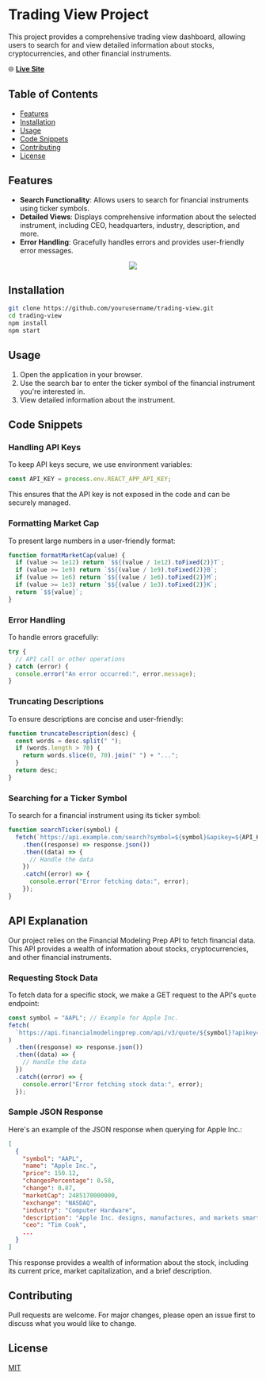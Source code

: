 # Trading View Project

This project provides a comprehensive trading view dashboard, allowing users to search for and view detailed information about stocks, cryptocurrencies, and other financial instruments.

🌐 [**Live Site**](https://viewtrader.netlify.app/)

## Table of Contents

- [Features](#features)
- [Installation](#installation)
- [Usage](#usage)
- [Code Snippets](#code-snippets)
- [Contributing](#contributing)
- [License](#license)

## Features

- **Search Functionality**: Allows users to search for financial instruments using ticker symbols.
- **Detailed Views**: Displays comprehensive information about the selected instrument, including CEO, headquarters, industry, description, and more.
- **Error Handling**: Gracefully handles errors and provides user-friendly error messages.

<p align="center">
  <img src="https://github.com/sunami09/viewtrading/assets/66564001/53b2b463-aac3-4a1b-8dc3-f639cb3b7c3f" >
</p>

## Installation

```bash
git clone https://github.com/yourusername/trading-view.git
cd trading-view
npm install
npm start
```

## Usage

1. Open the application in your browser.
2. Use the search bar to enter the ticker symbol of the financial instrument you're interested in.
3. View detailed information about the instrument.

## Code Snippets

### Handling API Keys

To keep API keys secure, we use environment variables:

```javascript
const API_KEY = process.env.REACT_APP_API_KEY;
```

This ensures that the API key is not exposed in the code and can be securely managed.

### Formatting Market Cap

To present large numbers in a user-friendly format:

```javascript
function formatMarketCap(value) {
  if (value >= 1e12) return `$${(value / 1e12).toFixed(2)}T`;
  if (value >= 1e9) return `$${(value / 1e9).toFixed(2)}B`;
  if (value >= 1e6) return `$${(value / 1e6).toFixed(2)}M`;
  if (value >= 1e3) return `$${(value / 1e3).toFixed(2)}K`;
  return `$${value}`;
}
```

### Error Handling

To handle errors gracefully:

```javascript
try {
  // API call or other operations
} catch (error) {
  console.error("An error occurred:", error.message);
}
```

### Truncating Descriptions

To ensure descriptions are concise and user-friendly:

```javascript
function truncateDescription(desc) {
  const words = desc.split(" ");
  if (words.length > 70) {
    return words.slice(0, 70).join(" ") + "...";
  }
  return desc;
}
```

### Searching for a Ticker Symbol

To search for a financial instrument using its ticker symbol:

```javascript
function searchTicker(symbol) {
  fetch(`https://api.example.com/search?symbol=${symbol}&apikey=${API_KEY}`)
    .then((response) => response.json())
    .then((data) => {
      // Handle the data
    })
    .catch((error) => {
      console.error("Error fetching data:", error);
    });
}
```

## API Explanation

Our project relies on the Financial Modeling Prep API to fetch financial data. This API provides a wealth of information about stocks, cryptocurrencies, and other financial instruments.

### Requesting Stock Data

To fetch data for a specific stock, we make a GET request to the API's `quote` endpoint:

```javascript
const symbol = "AAPL"; // Example for Apple Inc.
fetch(
  `https://api.financialmodelingprep.com/api/v3/quote/${symbol}?apikey=${API_KEY}`
)
  .then((response) => response.json())
  .then((data) => {
    // Handle the data
  })
  .catch((error) => {
    console.error("Error fetching stock data:", error);
  });
```

### Sample JSON Response

Here's an example of the JSON response when querying for Apple Inc.:

```json
[
  {
    "symbol": "AAPL",
    "name": "Apple Inc.",
    "price": 150.12,
    "changesPercentage": 0.58,
    "change": 0.87,
    "marketCap": 2485170000000,
    "exchange": "NASDAQ",
    "industry": "Computer Hardware",
    "description": "Apple Inc. designs, manufactures, and markets smartphones, personal computers, tablets, wearables, and accessories worldwide. It also sells various related services.",
    "ceo": "Tim Cook",
    ...
  }
]
```

This response provides a wealth of information about the stock, including its current price, market capitalization, and a brief description.

## Contributing

Pull requests are welcome. For major changes, please open an issue first to discuss what you would like to change.

## License

[MIT](https://choosealicense.com/licenses/mit/)
